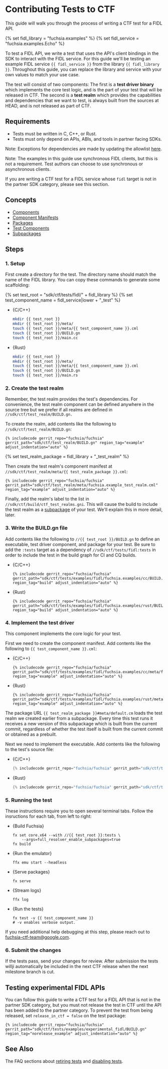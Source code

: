 # Contributing Tests to CTF

<!-- 
TODO(113454): Turn this doc into an index of guides for writing CTF tests
for different plasa elements (fidls, C++ libraries, tools, etc...)
-->

This guide will walk you through the process of writing a CTF test for a FIDL API.

{% set fidl_library = "fuchsia.examples" %}
{% set fidl_service = "fuchsia.examples.Echo" %}

To test a FIDL API, we write a test that uses the API's client bindings in the SDK to
interact with the FIDL service. For this guide we'll be testing an example FIDL service
`{{ fidl_service }}` from the library `{{ fidl_library }}`. Throughout this guide, you
can replace the library and service with your own values to match your use case.

The test will consist of two components: The first is a __test driver binary__ which
implements the core test logic, and is the part of your test that will be released in CTF.
The second is a __test realm__ which provides the capabilities and dependencies that we
want to test, is always built from the sources at HEAD, and is not released as part of CTF.

## Requirements

* Tests must be written in C, C++, or Rust.
* Tests must only depend on APIs, ABIs, and tools in partner facing SDKs.

Note: Exceptions for dependencies are made by updating the allowlist [here][allow list].

Note: The examples in this guide use synchronous FIDL clients, but this is not a requirement.
Test authors can choose to use synchronous or asynchronous clients.

If you are writing a CTF test for a FIDL service whose `fidl` target is not in the partner
SDK category, please see this section.

## Concepts

* [Components]
* [Component Manifests]
* [Packages]
* [Test Components]
* [Subpackages]

## Steps

### 1. Setup

First create a directory for the test. The directory name should match the name of the 
FIDL library. You can copy these commands to generate some scaffolding:

{% set test_root = "sdk/ctf/tests/fidl/" + fidl_library %}
{% set test_component_name = fidl_service|lower + "_test" %}

  * {C/C++}

    ```sh
    mkdir {{ test_root }}
    mkdir {{ test_root }}/meta/
    touch {{ test_root }}/meta/{{ test_component_name }}.cml
    touch {{ test_root }}/BUILD.gn
    touch {{ test_root }}/main.cc
    ```

  * {Rust}

    ```sh
    mkdir {{ test_root }}
    mkdir {{ test_root }}/meta/    
    touch {{ test_root }}/meta/{{ test_component_name }}.cml
    touch {{ test_root }}/BUILD.gn
    touch {{ test_root }}/main.rs
    ```

### 2. Create the test realm

Remember, the test realm provides the test's dependencies. For convenience, the test realm
component can be defined anywhere in the source tree but we prefer if all realms are
defined in `//sdk/ctf/test_realm/BUILD.gn.`

To create the realm, add contents like the following to `//sdk/ctf/test_realm/BUILD.gn`:

```build
{% includecode gerrit_repo="fuchsia/fuchsia" gerrit_path="sdk/ctf/test_realm/BUILD.gn" region_tag="example" adjust_indentation="auto" %}
```

{% set test_realm_package = fidl_library + "_test_realm" %}

Then create the test realm's component manifest at `//sdk/ctf/test_realm/meta/{{ test_realm_package }}.cml`:

```json5
{% includecode gerrit_repo="fuchsia/fuchsia" gerrit_path="sdk/ctf/test_realm/meta/fuchsia.example_test_realm.cml" region_tag="example" adjust_indentation="auto" %}
```

Finally, add the realm's label to the list in `//sdk/ctf/build/ctf_test_realms.gni`.
This will cause the build to include the test realm as a [subpackage][Subpackages] of your
test. We'll explain this in more detail, later.

### 3. Write the BUILD.gn file

Add contents like the following to `//{{ test_root }}/BUILD.gn` to define an
executable, test driver component, and package for your test. Be sure to add
the `:tests` target as a dependency of `//sdk/ctf/tests/fidl:tests` in order
to include the test in the build graph for CI and CQ builds.

  * {C/C++}

    ```build
    {% includecode gerrit_repo="fuchsia/fuchsia" gerrit_path="sdk/ctf/tests/examples/fidl/fuchsia.examples/cc/BUILD.gn" region_tag="build" adjust_indentation="auto" %}
    ```

  * {Rust}

    ```build
    {% includecode gerrit_repo="fuchsia/fuchsia" gerrit_path="sdk/ctf/tests/examples/fidl/fuchsia.examples/rust/BUILD.gn" region_tag="build" adjust_indentation="auto" %}
    ```

### 4. Implement the test driver

This component implements the core logic for your test.

First we need to create the component manifest. Add contents like the following
to `{{ test_component_name }}.cml`:

  * {C/C++}

    ```json5
    {% includecode gerrit_repo="fuchsia/fuchsia" gerrit_path="sdk/ctf/tests/examples/fidl/fuchsia.examples/cc/meta/fuchsia.examples.echo_test.cml" region_tag="example" adjust_indentation="auto" %}
    ```

  * {Rust}

    ```json5
    {% includecode gerrit_repo="fuchsia/fuchsia" gerrit_path="sdk/ctf/tests/examples/fidl/fuchsia.examples/rust/meta/fuchsia.examples.echo_test.cml" region_tag="example" adjust_indentation="auto" %}
    ```

The package URL `{{ test_realm_package }}#meta/default.cm` loads the test realm we created
earlier from a subpackage. Every time this test runs it receives a new version of this
subpackage which is built from the current commit, regardless of whether the test itself
is built from the current commit or obtained as a prebuilt.

Next we need to implement the executable. Add contents like the following to the test's
source file:

  * {C/C++}

    ```C++
    {% includecode gerrit_repo="fuchsia/fuchsia" gerrit_path="sdk/ctf/tests/examples/fidl/fuchsia.examples/cc/main.cc" region_tag="example" adjust_indentation="auto" %}
    ```

  * {Rust}

    ```rust
    {% includecode gerrit_repo="fuchsia/fuchsia" gerrit_path="sdk/ctf/tests/examples/fidl/fuchsia.examples/rust/main.rs" region_tag="example" adjust_indentation="auto" %}
    ```

### 5. Running the test

These instructions require you to open several terminal tabs.
Follow the insructions for each tab, from left to right:

  * {Build Fuchsia}

    ```devsite-terminal
    fx set core.x64 --with //{{ test_root }}:tests \
        --args=full_resolver_enable_subpackages=true
    fx build
    ```

  * {Run the emulator}
  
    ```devsite-terminal
    ffx emu start --headless
    ```
  
  * {Serve packages}

    ```devsite-terminal
    fx serve
    ```

  * {Stream logs}

    ```devsite-terminal
    ffx log
    ```

  * {Run the tests}

    ```devsite-terminal
    fx test -v {{ test_component_name }}
    # -v enables verbose output.
    ```

If you need additional help debugging at this step, please reach out to fuchsia-ctf-team@google.com.

### 6. Submit the changes

If the tests pass, send your changes for review. After submission the tests willji
automatically be included in the next CTF release when the next milestone branch
is cut.

## Testing experimental FIDL APIs

You can follow this guide to write a CTF test for a FIDL API that is not in the partner
SDK category, but you must not release the test in CTF until the API has been added to the
partner category. To prevent the test from being released, set `release_in_ctf = false` on
the test package:

```build
{% includecode gerrit_repo="fuchsia/fuchsia" gerrit_path="sdk/ctf/tests/examples/experimental_fidl/BUILD.gn" region_tag="norelease_example" adjust_indentation="auto" %}
```

## See Also

The FAQ sections about [retiring tests] and [disabling tests].

[Component Manifests]: /docs/concepts/components/v2/component_manifests.md
[Components]: /docs/concepts/components/v2
[Fuchsia language policy]: /docs/contribute/governance/policy/programming_languages.md
[Packages]: /docs/concepts/packages/package.md
[Start the Fuchsia Emulator]: /docs/get-started/set_up_femu.md
[Test Components]: /docs/development/testing/components/test_component.md
[file a bug]: https://bugs.fuchsia.dev/p/fuchsia/issues/list?q=component%3ADeveloperExperience%3ECTS
[relative component URL]: /docs/reference/components/url.md#relative
[CTF bug component]: https://bugs.fuchsia.dev/p/fuchsia/templates/detail?saved=1&template=Fuchsia%20Compatibility%20Test%20Suite%20%28CTS%29&ts=1627669234
[disabling tests]: /docs/development/testing/ctf/faq.md#disable-a-test
[retiring tests]: /docs/development/testing/ctf/faq.md#retire-a-test
[allow list]: /sdk/ctf/build/internal/allowed_ctf_deps.gni
[Subpackages]: /docs/contribute/governance/rfcs/0154_subpackages.md
